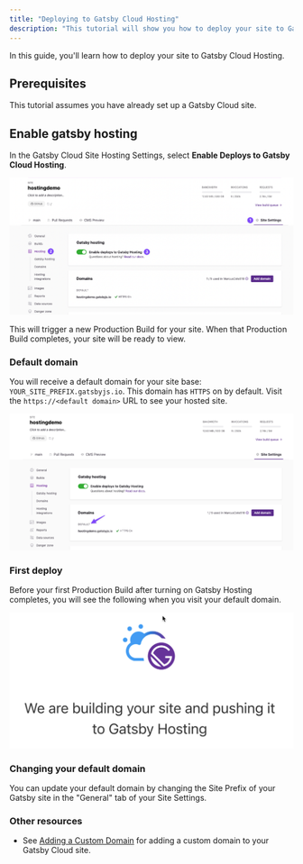 ```yaml
---
title: "Deploying to Gatsby Cloud Hosting"
description: "This tutorial will show you how to deploy your site to Gatsby Cloud Hosting."
---
```


In this guide, you'll learn how to deploy your site to Gatsby Cloud Hosting.

## Prerequisites

This tutorial assumes you have already set up a Gatsby Cloud site.

## Enable gatsby hosting

In the Gatsby Cloud Site Hosting Settings, select **Enable Deploys to Gatsby Cloud Hosting**.

![enable gatsby cloud hosting](../../images/enable-gatsby-cloud-hosting.png)

This will trigger a new Production Build for your site. When that Production Build completes, your site will be ready to view.

### Default domain

You will receive a default domain for your site base: `YOUR_SITE_PREFIX.gatsbyjs.io`. This domain has `HTTPS` on by default. Visit the `https://<default domain>` URL to see your hosted site.

![default domain in gatsby cloud hosting settings](../../images/hosting-domain-default.png)

### First deploy

Before your first Production Build after turning on Gatsby Hosting completes, you will see the following when you visit your default domain.

![First Deploy Waiting Screen](../../images/first-deploy-page.png)

### Changing your default domain

You can update your default domain by changing the Site Prefix of your Gatsby site in the "General" tab of your Site Settings.

### Other resources

- See [Adding a Custom Domain](./adding-a-custom-domain.md) for adding a custom domain to your Gatsby Cloud site.
